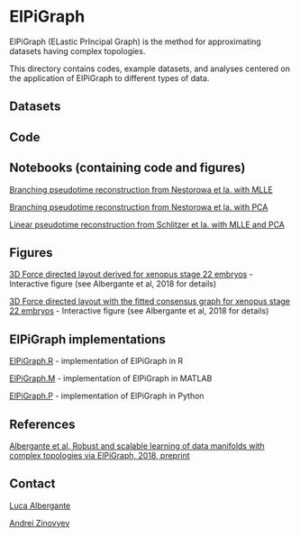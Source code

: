 # ElPiGraph

ElPiGraph (ELastic PrIncipal Graph) is the method for approximating datasets having complex topologies.

This directory contains codes, example datasets, and analyses centered on the application of ElPiGraph to different types of data.

## Datasets

## Code


## Notebooks (containing code and figures)

[Branching pseudotime reconstruction from Nestorowa et la. with MLLE](roscoff_sct_nesto_mlle/index.html)

[Branching pseudotime reconstruction from Nestorowa et la. with PCA](roscoff_sct_nesto_pca/index.html)

[Linear pseudotime reconstruction from Schlitzer et la. with MLLE and PCA](roscoff_sct_schli_mlle_pca/index.html)

## Figures

[3D Force directed layout derived for xenopus stage 22 embryos](xeno_k5_fd/index.html) - Interactive figure (see Albergante et al, 2018 for details)

[3D Force directed layout with the fitted consensus graph for xenopus stage 22 embryos](xeno_k5_consensus/index.html) - Interactive figure (see Albergante et al, 2018 for details)

## ElPiGraph implementations

[ElPiGraph.R](https://github.com/sysbio-curie/ElPiGraph.R) - implementation of ElPiGraph in R

[ElPiGraph.M](https://github.com/sysbio-curie/ElPiGraph.M) - implementation of ElPiGraph in MATLAB

[ElPiGraph.P](https://github.com/sysbio-curie/ElPiGraph.P) - implementation of ElPiGraph in Python

## References

[Albergante et al, Robust and scalable learning of data manifolds with complex topologies via ElPiGraph, 2018, preprint](https://arxiv.org/abs/1804.07580)

## Contact

[Luca Albergante](https://github.com/Albluca)

[Andrei Zinovyev](https://github.com/auranic/)

